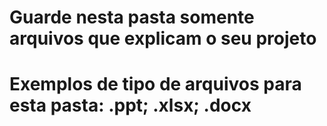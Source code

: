 # Guarde nesta pasta somente arquivos que explicam o seu projeto
# Exemplos de tipo de arquivos para esta pasta: .ppt; .xlsx; .docx

